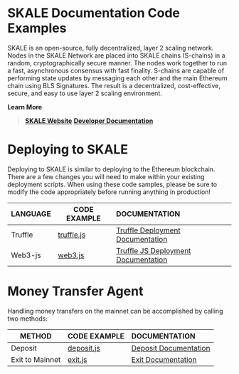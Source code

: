 

# SKALE Documentation Code Examples

SKALE is an open-source, fully decentralized, layer 2 scaling network. Nodes in the SKALE Network are placed into SKALE chains (S-chains) in a random, cryptographically secure manner. The nodes work together to run a fast, asynchronous consensus with fast finality. S-chains are capable of performing state updates by messaging each other and the main Ethereum chain using BLS Signatures. The result is a decentralized, cost-effective, secure, and easy to use layer 2 scaling environment.

 
**Learn More**
> **[SKALE Website](https://skalelabs.com/)**
> **[Developer Documentation](https://developers.skalelabs.com/)**

# Deploying to SKALE

Deploying to SKALE is similar to deploying to the Ethereum blockchain. There are a few changes you will need to make within your existing deployment scripts. When using these code samples, please be sure to modify the code appropriately before running anything in production!

LANGUAGE | CODE EXAMPLE | DOCUMENTATION |
--- | --- |:---  | 
Truffle | [truffle.js](deployment/truffle) | [Truffle Deployment Documentation](https://developers.skalelabs.com/code-samples#truffle-deployment ) |
Web3-js | [web3.js](deployment/web3-js) | [Truffle JS Deployment Documentation](https://developers.skalelabs.com/code-samples#node-deployment ) 

# Money Transfer Agent

Handling money transfers on the mainnet can be accomplished by calling two methods:

METHOD | CODE EXAMPLE | DOCUMENTATION |
--- | --- |:---  | 
Deposit | [deposit.js](money-transfer/deposit.js) | [Deposit Documentation](money-transfer) |
Exit to Mainnet | [exit.js](money-transfer/exit.js) | [Exit Documentation](money-transfer) 
